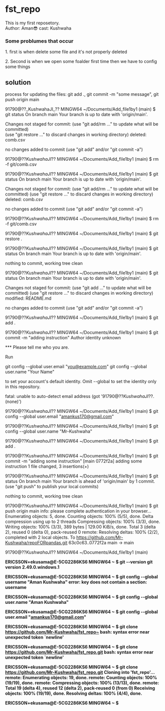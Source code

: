 # fst_repo
This is my first reposetory.
<br>
Author: Aman😎
cast: Kushwaha


<h3> Some problumes that occur </h3>
<p>1. first is when delete some file and it's not properly deleted</p>
<p>2. Second is when we open some foalder first time then we have to config some things</p>
<h2>solution</h2>
<p>process for updating the files: git add ., git commit -m "some message", git push origin main</p>
91790@??_KushwahaJI_?? MINGW64 ~/Documents/Add_file1by1 (main)
$ git status
On branch main
Your branch is up to date with 'origin/main'.

Changes not staged for commit:
  (use "git add/rm <file>..." to update what will be committed)        
  (use "git restore <file>..." to discard changes in working directory)
        deleted:    comb.csv

no changes added to commit (use "git add" and/or "git commit -a")

91790@??_KushwahaJI_?? MINGW64 ~/Documents/Add_file1by1 (main)
$ rm -f git/comb.csv

91790@??_KushwahaJI_?? MINGW64 ~/Documents/Add_file1by1 (main)
$ git status
On branch main
Your branch is up to date with 'origin/main'.

Changes not staged for commit:
  (use "git add/rm <file>..." to update what will be committed)
  (use "git restore <file>..." to discard changes in working directory)
        deleted:    comb.csv

no changes added to commit (use "git add" and/or "git commit -a")

91790@??_KushwahaJI_?? MINGW64 ~/Documents/Add_file1by1 (main)
$ rm -f git/comb.csv

91790@??_KushwahaJI_?? MINGW64 ~/Documents/Add_file1by1 (main)
$ git restore .

91790@??_KushwahaJI_?? MINGW64 ~/Documents/Add_file1by1 (main)
$ git status
On branch main
Your branch is up to date with 'origin/main'.

nothing to commit, working tree clean

91790@??_KushwahaJI_?? MINGW64 ~/Documents/Add_file1by1 (main)
$ git status
On branch main
Your branch is up to date with 'origin/main'.

Changes not staged for commit:
  (use "git add <file>..." to update what will be committed)
  (use "git restore <file>..." to discard changes in working directory)
        modified:   README.md

no changes added to commit (use "git add" and/or "git commit -a")

91790@??_KushwahaJI_?? MINGW64 ~/Documents/Add_file1by1 (main)
$ git add .

91790@??_KushwahaJI_?? MINGW64 ~/Documents/Add_file1by1 (main)
$ git commit -m "adding instruction"
Author identity unknown

*** Please tell me who you are.

Run

  git config --global user.email "you@example.com"
  git config --global user.name "Your Name"

to set your account's default identity.
Omit --global to set the identity only in this repository.

fatal: unable to auto-detect email address (got '91790@??_KushwahaJI_??.(none)')


91790@??_KushwahaJI_?? MINGW64 ~/Documents/Add_file1by1 (main)
$ git config --global user.email "amankus170@gmail.com"

91790@??_KushwahaJI_?? MINGW64 ~/Documents/Add_file1by1 (main)
$ git config --global user.name "Mr-Kushwaha"

91790@??_KushwahaJI_?? MINGW64 ~/Documents/Add_file1by1 (main)
$ git add .

91790@??_KushwahaJI_?? MINGW64 ~/Documents/Add_file1by1 (main)
$ git commit -m "adding some instruction"
[main 0772f2a] adding some instruction
 1 file changed, 3 insertions(+)

91790@??_KushwahaJI_?? MINGW64 ~/Documents/Add_file1by1 (main)
$ git status
On branch main
Your branch is ahead of 'origin/main' by 1 commit.
  (use "git push" to publish your local commits)

nothing to commit, working tree clean

91790@??_KushwahaJI_?? MINGW64 ~/Documents/Add_file1by1 (main)
$ git push origin main
info: please complete authentication in your browser...
Enumerating objects: 5, done.
Counting objects: 100% (5/5), done.
Delta compression using up to 2 threads
Compressing objects: 100% (3/3), done.
Writing objects: 100% (3/3), 389 bytes | 129.00 KiB/s, done.
Total 3 (delta 2), reused 0 (delta 0), pack-reused 0
remote: Resolving deltas: 100% (2/2), completed with 2 local objects.
To https://github.com/Mr-Kushwaha/repoFORpandas.git
   63c0c63..0772f2a  main -> main

91790@??_KushwahaJI_?? MINGW64 ~/Documents/Add_file1by1 (main)
</p>




<p>
<b>

ERICSSON+ekusama@E-5CG2286KS6 MINGW64 ~
$ git --version
git version 2.49.0.windows.1

ERICSSON+ekusama@E-5CG2286KS6 MINGW64 ~
$ git config --global username "Aman Kushwaha"
error: key does not contain a section: username

ERICSSON+ekusama@E-5CG2286KS6 MINGW64 ~
$ git config --global user.name "Aman Kushwaha"

ERICSSON+ekusama@E-5CG2286KS6 MINGW64 ~
$ git config --global user.email "amankus170@gmail.com"

ERICSSON+ekusama@E-5CG2286KS6 MINGW64 ~
$ git clone <https://github.com/Mr-Kushwaha/fst_repo~>
bash: syntax error near unexpected token `newline'

ERICSSON+ekusama@E-5CG2286KS6 MINGW64 ~
$ git clone <https://github.com/Mr-Kushwaha/fst_repo.git>
bash: syntax error near unexpected token `newline'

ERICSSON+ekusama@E-5CG2286KS6 MINGW64 ~
$ git clone https://github.com/Mr-Kushwaha/fst_repo.git
Cloning into 'fst_repo'...
remote: Enumerating objects: 19, done.
remote: Counting objects: 100% (19/19), done.
remote: Compressing objects: 100% (13/13), done.
remote: Total 19 (delta 4), reused 12 (delta 2), pack-reused 0 (from 0)
Receiving objects: 100% (19/19), done.
Resolving deltas: 100% (4/4), done.

ERICSSON+ekusama@E-5CG2286KS6 MINGW64 ~
$
</b>
</p>
